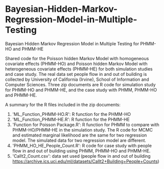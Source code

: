 # Bayesian-Hidden-Markov-Regression-Model-in-Multiple-Testing
Bayesian Hidden Markov Regression Model in Multiple Testing for PHMM-HO and PHMM-HE

Shared code for the Poisson hidden Markov Model with homogeneous covariate effects (PHMM-HO) and Poisson hidden Markov Model with heterogeneous covariate effects (PHMM-HE) for both simulation studies and case study. The real data set people flow in and out of building is collected by University of California (Irvine), School of Information and Computer Sciences. Three zip documents are R code for simulation study for PHMM-HO and PHMM-HE, and the case study with PHMM, PHMM-HO and PHMM-HE. 

A summary for the R files included in the zip documents:
1. 'ML_Function_PHMM-HO.R': R function for the PHMM-HO 
2. 'ML_Function_PHMM-HE.R': R function for the PHMM-HE 
3. 'Function for Poisson Package.R': R function for PHMM to compare with PHMM-HO/PHMM-HE in the simulation study. The R code for MCMC and estimated marginal likelihood are the same for two regression model. The simulated data for two regression model are different.
4. 'PHMM_HO_HE_People_Count.R': R code for case study with people flow in and out of building using PHMM, PHMM-HO and PHMM-HE.
5. 'CalIt2_Count.csv': data set used (people flow in and out of building https://archive.ics.uci.edu/ml/datasets/CalIt2+Building+People+Counts)
